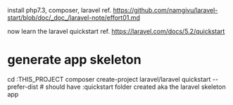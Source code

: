 install php7.3, composer, laravel 
ref. https://github.com/namgivu/laravel-start/blob/doc/_doc_/laravel-note/effort01.md

now learn the laravel quickstart
ref. https://laravel.com/docs/5.2/quickstart

# generate app skeleton
cd :THIS_PROJECT
composer create-project laravel/laravel quickstart --prefer-dist  # should have :quickstart folder created aka the laravel skeleton app


